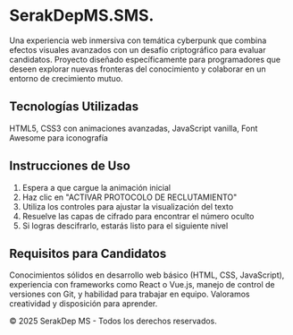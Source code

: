 # SerakDepMS.SMS.

Una experiencia web inmersiva con temática cyberpunk que combina efectos visuales avanzados con un desafío criptográfico para evaluar candidatos. Proyecto diseñado específicamente para programadores que deseen explorar nuevas fronteras del conocimiento y colaborar en un entorno de crecimiento mutuo.

## Tecnologías Utilizadas

HTML5, CSS3 con animaciones avanzadas, JavaScript vanilla, Font Awesome para iconografía

## Instrucciones de Uso

1. Espera a que cargue la animación inicial
2. Haz clic en "ACTIVAR PROTOCOLO DE RECLUTAMIENTO"
3. Utiliza los controles para ajustar la visualización del texto
4. Resuelve las capas de cifrado para encontrar el número oculto
5. Si logras descifrarlo, estarás listo para el siguiente nivel

## Requisitos para Candidatos

Conocimientos sólidos en desarrollo web básico (HTML, CSS, JavaScript), experiencia con frameworks como React o Vue.js, manejo de control de versiones con Git, y habilidad para trabajar en equipo. Valoramos creatividad y disposición para aprender.

© 2025 SerakDep MS - Todos los derechos reservados.
